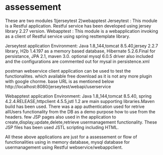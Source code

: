 # assessement

These are two modules 1)jerseytest 2)webapptest
Jerseytest : This module is a Restful application. Restful service has been developed using jersey library 2.27 version.
Webapptest : This module is a webapplication invoking as a client of Restful service using spring resttemplate library.

Jerseytest application Environment:
Java 1.8_144,tomcat 8.5.40,jersey 2.2.7 library, H2b 1.4.197 as a memory based database, Hibernate 5.2.6.Final for persistance, JPA 2.1, maven 3.0. optional mysql 6.0.5 driver also included and the configurations are commented out for mysal in persistence.xml

postman webservice client application can be used to test the functionalites. which available free download as it is not any more plugin with google chorme. base URL is as mentioned below
http://localhost:8080/jerseytest/webapi/userservice 

Webapptest application Environment:
Java 1.8_144,tomcat 8.5.40, spring 4.2.4.RELEASE,httpclient 4.5.5,jstl 1.2 are main supporting libraries.Maven build has been used.
There was a app authentication used for retrive allUsers functionality from the DB as a demo purpose how to use from the headers.
few JSP pages also used in the application to create,display,update,delete,retrieve usermanagement functionality. These JSP files has been used JSTL scripting including HTML.

All these above applications are just for a assessement or flow of functionalities using in memory database, mysql database for usermanagement using Restful webservice/webappclient.








